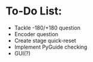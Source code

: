 # To-Do List:

+ Tackle -180/+180 question
+ Encoder question
+ Create stage quick-reset
+ Implement PyGuide checking
+ GUI(?)